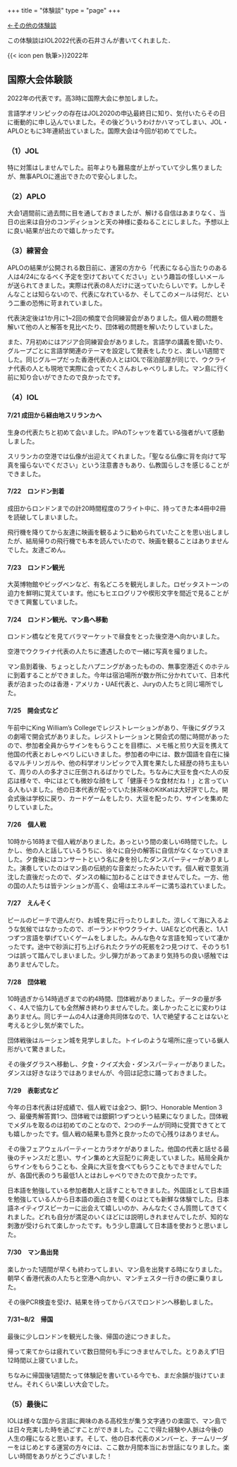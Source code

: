 +++
title = "体験談"
type = "page"
+++

[←その他の体験談](/experiences/)

この体験談はIOL2022代表の石井さんが書いてくれました．

{{< icon pen 執筆>}}2022年

## 国際大会体験談

2022年の代表です。高3時に国際大会に参加しました。

言語学オリンピックの存在はJOL2020の申込最終日に知り、気付いたらその日に衝動的に申し込んでいました。その後どういうわけかハマってしまい、JOL・APLOともに3年連続出ていました。国際大会は今回が初めてでした。

### （1）JOL

特に対策はしませんでした。前年よりも難易度が上がっていて少し焦りましたが、無事APLOに進出できたので安心しました。

### （2）APLO

大会1週間前に過去問に目を通しておきましたが、解ける自信はあまりなく、当日の出来は自分のコンディションと天の神様に委ねることにしました。予想以上に良い結果が出たので嬉しかったです。

### （3）練習会

APLOの結果が公開される数日前に、運営の方から「代表になる心当たりのある人は4/24になるべく予定を空けておいてください」という趣旨の怪しいメールが送られてきました。実際は代表の8人だけに送っていたらしいです。しかしそんなことは知らないので、代表になれているか、そしてこのメールは何だ、という二重の恐怖に苛まれていました。

代表決定後は1か月に1~2回の頻度で合同練習会がありました。個人戦の問題を解いて他の人と解答を見比べたり、団体戦の問題を解いたりしていました。

また、7月初めにはアジア合同練習会がありました。言語学の講義を聞いたり、グループごとに言語学関連のテーマを設定して発表をしたりと、楽しい1週間でした。同じグループだった香港代表の人とはIOLで宿泊部屋が同じで、ウクライナ代表の人とも現地で実際に会ってたくさんおしゃべりしました。マン島に行く前に知り合いができたので良かったです。

### （4）IOL

#### 7/21 成田から経由地スリランカへ

生身の代表たちと初めて会いました。IPAのTシャツを着ている強者がいて感動しました。

スリランカの空港では仏像が出迎えてくれました。「聖なる仏像に背を向けて写真を撮らないでください」という注意書きもあり、仏教国らしさを感じることができました。

#### 7/22　ロンドン到着

成田からロンドンまでの計20時間程度のフライト中に、持ってきた本4冊中2冊を読破してしまいました。

飛行機を降りてから友達に映画を観るように勧められていたことを思い出しましたが、結局帰りの飛行機でも本を読んでいたので、映画を観ることはありませんでした。友達ごめん。

#### 7/23　ロンドン観光

大英博物館やビッグベンなど、有名どころを観光しました。ロゼッタストーンの迫力を鮮明に覚えています。他にもヒエログリフや楔形文字を間近で見ることができて興奮していました。

#### 7/24　ロンドン観光、マン島へ移動

ロンドン橋などを見てバラマーケットで昼食をとった後空港へ向かいました。

空港でウクライナ代表の人たちに遭遇したので一緒に写真を撮りました。

マン島到着後、ちょっとしたハプニングがあったものの、無事空港近くのホテルに到着することができました。今年は宿泊場所が数か所に分かれていて、日本代表が泊まったのは香港・アメリカ・UAE代表と、Juryの人たちと同じ場所でした。

#### 7/25　開会式など

午前中にKing William’s Collegeでレジストレーションがあり、午後にダグラスの劇場で開会式がありました。レジストレーションと開会式の間に時間があったので、参加者全員からサインをもらうことを目標に、メモ帳と煎り大豆を携えて他国の代表とおしゃべりしにいきました。参加者の中には、数か国語を自在に操るマルチリンガルや、他の科学オリンピックで入賞を果たした経歴の持ち主もいて、周りの人の多才さに圧倒されるばかりでした。ちなみに大豆を食べた人の反応は様々で、中にはとても微妙な顔をして「健康そうな食材だね！」と言っている人もいました。他の日本代表が配っていた抹茶味のKitKatは大好評でした。開会式後は学校に戻り、カードゲームをしたり、大豆を配ったり、サインを集めたりしていました。

#### 7/26　個人戦

10時から16時まで個人戦がありました。あっという間の楽しい6時間でした。しかし、他の人と話しているうちに、徐々に自分の解答に自信がなくなっていきました。夕食後にはコンサートという名に身を扮したダンスパーティーがありました。演奏していたのはマン島の伝統的な音楽だったみたいです。個人戦で意気消沈した直後だったので、ダンスの輪に加わることはできませんでした。一方、他の国の人たちは皆テンションが高く、会場はエネルギーに満ち溢れていました。

#### 7/27　えんそく

ピールのビーチで遊んだり、お城を見に行ったりしました。涼しくて海に入るような気候ではなかったので、ポーランドやウクライナ、UAEなどの代表と、1人1つずつ言語を挙げていくゲームをしました。みんな色々な言語を知っていて凄かったです。途中で砂浜に打ち上げられたクラゲの死骸を2つ見つけて、そのうち1つは誤って踏んでしまいました。少し弾力があってあまり気持ちの良い感触ではありませんでした。

#### 7/28　団体戦

10時過ぎから14時過ぎまでの約4時間、団体戦がありました。データの量が多く、4人で協力しても全然解き終わりませんでした。楽しかったことに変わりはありません。同じチームの4人は運命共同体なので、1人で絶望することはないと考えると少し気が楽でした。

団体戦後はルーシェン城を見学しました。トイレのような場所に座っている蝋人形がいて驚きました。

その後ダグラスへ移動し、夕食・クイズ大会・ダンスパーティーがありました。ダンスは好きなほうではありませんが、今回は記念に踊っておきました。

#### 7/29　表彰式など

今年の日本代表は好成績で、個人戦では金2つ、銅1つ、Honorable Mention 3つ、最優秀解答賞1つ、団体戦では銀銅1つずつという結果になりました。団体戦でメダルを取るのは初めてのことなので、2つのチームが同時に受賞できてとても嬉しかったです。個人戦の結果も意外と良かったので心残りはありません。

その後フェアウェルパーティーとカラオケがありました。他国の代表と話せる最後のチャンスだと思い、サイン集めと大豆配りに奔走していました。結局全員からサインをもらうことも、全員に大豆を食べてもらうこともできませんでしたが、各国代表のうち最低1人とはおしゃべりできたので良かったです。

日本語を勉強している参加者数人と話すこともできました。外国語として日本語を勉強している人から日本語の面白さを聞くのはとても新鮮な体験でした。日本語ネイティヴスピーカーに出会えて嬉しいのか、みんなたくさん質問してきてくれました。どれも自分が満足のいくほどには説明しきれませんでしたが、知的な刺激が受けられて楽しかったです。もう少し意識して日本語を使おうと思いました。

#### 7/30　マン島出発

楽しかった1週間が早くも終わってしまい、マン島を出発する時になりました。朝早く香港代表の人たちと空港へ向かい、マンチェスター行きの便に乗りました。

その後PCR検査を受け、結果を待ってからバスでロンドンへ移動しました。

#### 7/31~8/2　帰国

最後に少しロンドンを観光した後、帰国の途につきました。

帰って来てからは疲れていて数日間何も手につきませんでした。とりあえず1日12時間以上寝ていました。

ちなみに帰国後1週間たって体験記を書いている今でも、まだ余韻が抜けていません。それくらい楽しい大会でした。

### （5）最後に

IOLは様々な国から言語に興味のある高校生が集う文字通りの楽園で、マン島では日々充実した時を過ごすことができました。ここで得た経験や人脈は今後の人生の糧になると思います。そして、他の日本代表のメンバーと、チームリーダーをはじめとする運営の方々には、ここ数か月間本当にお世話になりました。楽しい時間をありがとうございました！
